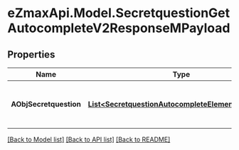 
# eZmaxApi.Model.SecretquestionGetAutocompleteV2ResponseMPayload

## Properties

Name | Type | Description | Notes
------------ | ------------- | ------------- | -------------
**AObjSecretquestion** | [**List&lt;SecretquestionAutocompleteElementResponse&gt;**](SecretquestionAutocompleteElementResponse.md) | An array of Secretquestion autocomplete element response. | 

[[Back to Model list]](../README.md#documentation-for-models)
[[Back to API list]](../README.md#documentation-for-api-endpoints)
[[Back to README]](../README.md)

